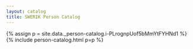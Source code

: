 ```yaml
---
layout: catalog
title: SWERIK Person Catalog
---
```

{% assign p = site.data._person-catalog.i-PLrognpUof5bMmYtFYHNd1 %}
{% include person-catalog.html p=p %}

